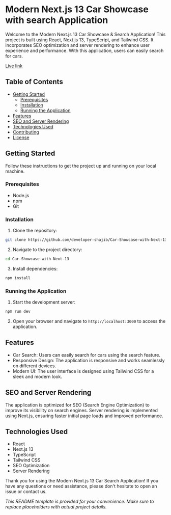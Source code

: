# Modern Next.js 13 Car Showcase with search Application

Welcome to the Modern Next.js 13 Car Showcase & Search Application! This project is built using React, Next.js 13, TypeScript, and Tailwind CSS. It incorporates SEO optimization and server rendering to enhance user experience and performance. With this application, users can easily search for cars.

[Live link](https://developershajib.vercel.app/skill)

## Table of Contents

- [Getting Started](#getting-started)
  - [Prerequisites](#prerequisites)
  - [Installation](#installation)
  - [Running the Application](#running-the-application)
- [Features](#features)
- [SEO and Server Rendering](#seo-and-server-rendering)
- [Technologies Used](#technologies-used)
- [Contributing](#contributing)
- [License](#license)

## Getting Started

Follow these instructions to get the project up and running on your local machine.

### Prerequisites

- Node.js
- npm
- Git

### Installation

1. Clone the repository:

```bash
git clone https://github.com/developer-shajib/Car-Showcase-with-Next-13
```

2. Navigate to the project directory:

```bash
cd Car-Showcase-with-Next-13
```

3. Install dependencies:

```bash
npm install
```

### Running the Application

1. Start the development server:

```bash
npm run dev
```

2. Open your browser and navigate to `http://localhost:3000` to access the application.

## Features

- Car Search: Users can easily search for cars using the search feature.
- Responsive Design: The application is responsive and works seamlessly on different devices.
- Modern UI: The user interface is designed using Tailwind CSS for a sleek and modern look.

## SEO and Server Rendering

The application is optimized for SEO (Search Engine Optimization) to improve its visibility on search engines. Server rendering is implemented using Next.js, ensuring faster initial page loads and improved performance.

## Technologies Used

- React
- Next.js 13
- TypeScript
- Tailwind CSS
- SEO Optimization
- Server Rendering

Thank you for using the Modern Next.js 13 Car Search Application! If you have any questions or need assistance, please don't hesitate to open an issue or contact us.

_This README template is provided for your convenience. Make sure to replace placeholders with actual project details._

